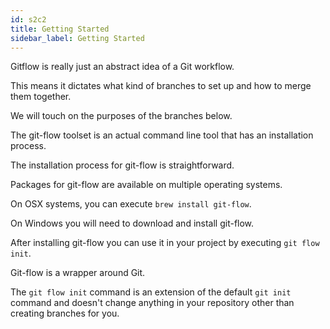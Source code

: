 ```yaml
---
id: s2c2
title: Getting Started
sidebar_label: Getting Started
---
```



Gitflow is really just an abstract idea of a Git workflow.

This means it dictates what kind of branches to set up and how to merge them together.

We will touch on the purposes of the branches below.

The git-flow toolset is an actual command line tool that has an installation process.

The installation process for git-flow is straightforward.

Packages for git-flow are available on multiple operating systems.

 On OSX systems, you can execute `brew install git-flow`.

 On Windows you will need to download and install git-flow.

 After installing git-flow you can use it in your project by executing `git flow init`.

 Git-flow is a wrapper around Git.
 
 The `git flow init` command is an extension of the default `git init` command and doesn't change anything in your repository other than creating branches for you.
